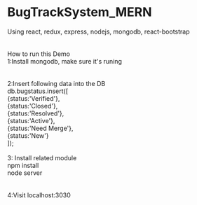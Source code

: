 # BugTrackSystem_MERN<br />
Using react, redux, express, nodejs, mongodb, react-bootstrap<br />
<br /><br />
How to run this Demo<br />
1:Install mongodb, make sure it's runing<br />
<br />
<br />
2:Insert following data into the DB<br />
db.bugstatus.insert([<br />
  {status:'Verified'},<br />
  {status:'Closed'},<br />
  {status:'Resolved'},<br />
  {status:'Active'},<br />
  {status:'Need Merge'},<br />
  {status:'New'}<br />
]);
<br />
<br />
3: Install related module
<br /> 
npm install
<br />
node server
<br />
<br />
<br />
4:Visit localhost:3030<br />